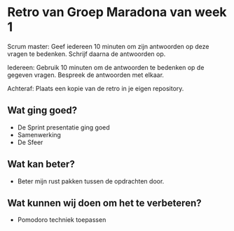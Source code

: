 # Retro van Groep Maradona van week 1
Scrum master: Geef iedereen 10 minuten om zijn antwoorden op deze vragen te bedenken. Schrijf daarna de antwoorden op. 

Iedereen: Gebruik 10 minuten om de antwoorden te bedenken op de gegeven vragen. Bespreek de antwoorden met elkaar.

Achteraf: Plaats een kopie van de retro in je eigen repository.

## Wat ging goed?
 - De Sprint presentatie ging goed
 - Samenwerking
 - De Sfeer
 
  

## Wat kan beter?
 - Beter mijn rust pakken tussen de opdrachten door.
  

## Wat kunnen wij doen om het te verbeteren?
 - Pomodoro techniek toepassen
  

